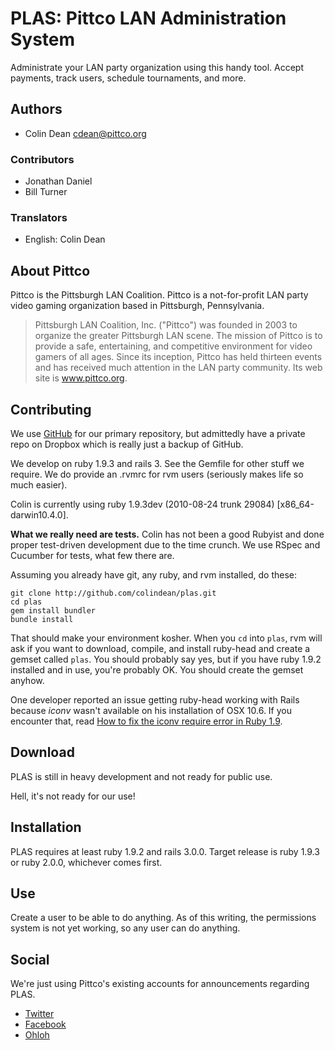 PLAS: Pittco LAN Administration System
======================================

Administrate your LAN party organization using this handy tool. Accept
payments, track users, schedule tournaments, and more.

Authors
-------
* Colin Dean <cdean@pittco.org>

### Contributors ###
* Jonathan Daniel
* Bill Turner

### Translators ###
* English: Colin Dean

About Pittco
------------

Pittco is the Pittsburgh LAN Coalition. Pittco is a not-for-profit
LAN party video gaming organization based in Pittsburgh, Pennsylvania.

 > Pittsburgh LAN Coalition, Inc. ("Pittco") was founded in 2003 to 
 > organize the greater Pittsburgh LAN scene. The mission of Pittco 
 > is to provide a safe, entertaining, and competitive environment 
 > for video gamers of all ages. Since its inception, Pittco has 
 > held thirteen events and has received much attention in the LAN 
 > party community. Its web site is www.pittco.org.

Contributing
------------

We use [GitHub](http://github.com/colindean/plas) for our primary repository, but admittedly have a private repo on Dropbox which is really just a backup of GitHub.

We develop on ruby 1.9.3 and rails 3. See the Gemfile for 
other stuff we require. We do provide an .rvmrc for rvm users (seriously makes life so much easier). 

Colin is currently using ruby 1.9.3dev (2010-08-24 trunk 29084) [x86\_64-darwin10.4.0].

**What we really need are tests.** Colin has not been a good Rubyist and
done proper test-driven development due to the time crunch. We use RSpec and
Cucumber for tests, what few there are.

Assuming you already have git, any ruby, and rvm installed, do these:

    git clone http://github.com/colindean/plas.git
    cd plas
    gem install bundler
    bundle install

That should make your environment kosher. When you `cd` into `plas`, rvm will ask if you want to download, compile, and install ruby-head and create a gemset called `plas`. You should probably say yes, but if you have ruby 1.9.2 installed and in use, you're probably OK. You should create the gemset anyhow.

One developer reported an issue getting ruby-head working with Rails because *iconv* wasn't available on his installation of OSX 10.6. If you encounter that, read [How to fix the iconv require error in Ruby 1.9](http://exceptionz.wordpress.com/2010/02/03/how-to-fix-the-iconv-require-error-in-ruby-1-9/).

Download
--------

PLAS is still in heavy development and not ready for public use.

Hell, it's not ready for our use!

Installation
------------

PLAS requires at least ruby 1.9.2 and rails 3.0.0. Target release is 
ruby 1.9.3 or ruby 2.0.0, whichever comes first.

Use
---
Create a user to be able to do anything. As of this writing, the 
permissions system is not yet working, so any user can do anything.

Social
------
We're just using Pittco's existing accounts for announcements regarding PLAS.

  * [Twitter](http://www.twitter.com/pittcolan)
  * [Facebook](http://www.facebook.com/pittco)
  * [Ohloh](https://www.ohloh.net/p/plas)
